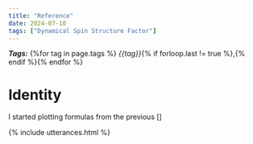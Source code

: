 ```yaml
---
title: "Reference"
date: 2024-07-10
tags: ["Dynamical Spin Structure Factor"]
---
```


***Tags:*** {%for tag in page.tags %} *{{tag}}*{% if forloop.last != true %},{% endif %}{% endfor %}

# Identity

I started plotting formulas from the previous []

{% include utterances.html %}

